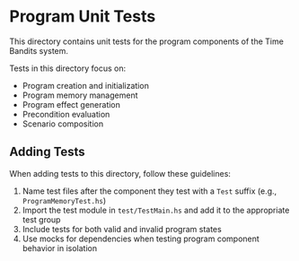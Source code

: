 # Program Unit Tests

This directory contains unit tests for the program components of the Time Bandits system.

Tests in this directory focus on:

- Program creation and initialization
- Program memory management
- Program effect generation
- Precondition evaluation
- Scenario composition

## Adding Tests

When adding tests to this directory, follow these guidelines:

1. Name test files after the component they test with a `Test` suffix (e.g., `ProgramMemoryTest.hs`)
2. Import the test module in `test/TestMain.hs` and add it to the appropriate test group
3. Include tests for both valid and invalid program states
4. Use mocks for dependencies when testing program component behavior in isolation 